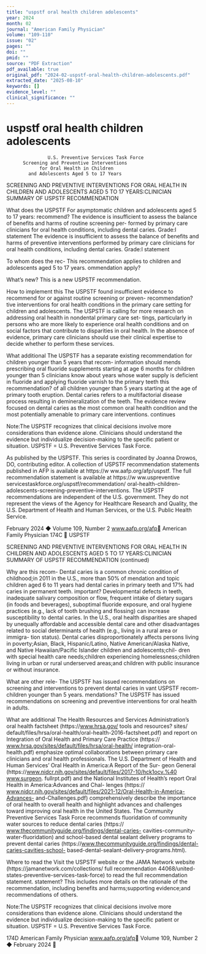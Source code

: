```yaml
---
title: "uspstf oral health children adolescents"
year: 2024
month: 02
journal: "American Family Physician"
volume: "109-110"
issue: "02"
pages: ""
doi: ""
pmid: ""
source: "PDF Extraction"
pdf_available: true
original_pdf: "2024-02-uspstf-oral-health-children-adolescents.pdf"
extracted_date: "2025-08-10"
keywords: []
evidence_level: ""
clinical_significance: ""
---
```


# uspstf oral health children adolescents

                   U.S. Preventive Services Task Force
          Screening and Preventive Interventions
                for Oral Health in Children
            and Adolescents Aged 5 to 17 Years
   SCREENING AND PREVENTIVE INTERVENTIONS FOR ORAL HEALTH IN CHILDREN AND
   ADOLESCENTS AGED 5 TO 17 YEARS:​CLINICIAN SUMMARY OF USPSTF RECOMMENDATION

   What does the USPSTF          For asymptomatic children and adolescents aged 5 to 17 years:​
   recommend?                    The evidence is insufficient to assess the balance of benefits and harms of routine screening per-
                                 formed by primary care clinicians for oral health conditions, including dental caries.
                                 Grade:​I statement
                                 The evidence is insufficient to assess the balance of benefits and harms of preventive interventions
                                 performed by primary care clinicians for oral health conditions, including dental caries.
                                 Grade:​I statement

   To whom does the rec-         This recommendation applies to children and adolescents aged 5 to 17 years.
   ommendation apply?

   What’s new?                   This is a new USPSTF recommendation.

   How to implement this         The USPSTF found insufficient evidence to recommend for or against routine screening or preven-
   recommendation?               tive interventions for oral health conditions in the primary care setting for children and adolescents.
                                 The USPSTF is calling for more research on addressing oral health in nondental primary care set-
                                 tings, particularly in persons who are more likely to experience oral health conditions and on social
                                 factors that contribute to disparities in oral health.
                                 In the absence of evidence, primary care clinicians should use their clinical expertise to decide
                                 whether to perform these services.

   What additional               The USPSTF has a separate existing recommendation for children younger than 5 years that recom-
   information should            mends prescribing oral fluoride supplements starting at age 6 months for children younger than 5
   clinicians know about         years whose water supply is deficient in fluoride and applying fluoride varnish to the primary teeth
   this recommendation?          of all children younger than 5 years starting at the age of primary tooth eruption.
                                 Dental caries refers to a multifactorial disease process resulting in demineralization of the teeth.
                                 The evidence review focused on dental caries as the most common oral health condition and the
                                 most potentially amenable to primary care interventions.
                                                                                                                                       continues

   Note:​The USPSTF recognizes that clinical decisions involve more considerations than evidence alone. Clinicians should understand the evidence
   but individualize decision-making to the specific patient or situation.
   USPSTF = U.S. Preventive Services Task Force.




  As published by the USPSTF.
  This series is coordinated by Joanna Drowos, DO, contributing editor.
  A collection of USPSTF recommendation statements published in AFP is available at https://​w ww.aafp.org/afp/uspstf.
  The full recommendation statement is available at https://​w ww.uspreventive​services​task​force.org/uspstf/recommendation/
  oral-health-children-adolescents-screening-preventive-interventions.
  The USPSTF recommendations are independent of the U.S. government. They do not represent the views of the Agency for
  Healthcare Research and Quality, the U.S. Department of Health and Human Services, or the U.S. Public Health Service.



February 2024 ◆ Volume 109, Number 2                        www.aafp.org/afp                                 American Family Physician 174C
                                                                    USPSTF



   SCREENING AND PREVENTIVE INTERVENTIONS FOR ORAL HEALTH IN CHILDREN AND
   ADOLESCENTS AGED 5 TO 17 YEARS:​CLINICIAN SUMMARY OF USPSTF RECOMMENDATION
   (continued)


   Why are this recom-           Dental caries is a common chronic condition of childhood;​in 2011 in the U.S., more than 50% of
   mendation and topic           children aged 6 to 11 years had dental caries in primary teeth and 17% had caries in permanent teeth.
   important?                    Developmental defects in teeth, inadequate salivary composition or flow, frequent intake of dietary
                                 sugars (in foods and beverages), suboptimal fluoride exposure, and oral hygiene practices (e.g., lack
                                 of tooth brushing and flossing) can increase susceptibility to dental caries.
                                 In the U.S., oral health disparities are shaped by unequally affordable and accessible dental care and
                                 other disadvantages related to social determinants of health (e.g., living in a rural area or immigra-
                                 tion status).
                                 Dental caries disproportionately affects persons living in poverty;​Asian, Black, Hispanic/Latino,
                                 Native American/Alaska Native, and Native Hawaiian/Pacific Islander children and adolescents;​chil-
                                 dren with special health care needs;​children experiencing homelessness;​children living in urban or
                                 rural underserved areas;​and children with public insurance or without insurance.

   What are other rele-          The USPSTF has issued recommendations on screening and interventions to prevent dental caries in
   vant USPSTF recom-            children younger than 5 years.
   mendations?                   The USPSTF has issued recommendations on screening and preventive interventions for oral health
                                 in adults.

   What are additional           The Health Resources and Services Administration’s oral health factsheet (https://​www.hrsa.gov/
   tools and resources?          sites/​default/files/hrsa/oral-health/oral-health-2016-factsheet.pdf) and report on Integration of
                                 Oral Health and Primary Care Practice (https://​www.hrsa.gov/sites/default/files/hrsa/oral-health/
                                 integration-oral-health.pdf) emphasize optimal collaborations between primary care clinicians and
                                 oral health professionals.
                                 The U.S. Department of Health and Human Services’ Oral Health in America:​A Report of the Sur-
                                 geon General (https://​www.nidcr.nih.gov/sites/default/files/2017-10/hck1ocv.%40​www.surgeon.
                                 fullrpt.​pdf) and the National Institutes of Health’s report Oral Health in America:​Advances and Chal-
                                 lenges (https://​www.nidcr.nih.gov/sites/default/files/2021-12/Oral-Health-in-America-Advances-
                                 and-​Challenges.pdf) comprehensively describe the importance of oral health to overall health and
                                 highlight advances and challenges toward improving oral health in the United States.
                                 The Community Preventive Services Task Force recommends fluoridation of community water
                                 sources to reduce dental caries (https://​www.thecommunityguide.org/findings/dental-caries-
                                 cavities-community-water-fluoridation) and school-based dental sealant delivery programs to
                                 prevent dental caries (https://​www.thecommunityguide.org/findings/dental-caries-cavities-school-
                                 based-​dental-sealant-delivery-programs.html).

   Where to read the             Visit the USPSTF website or the JAMA Network website (https://​jamanetwork.com/collections/​
   full recommendation           44068/​united-states-preventive-services-task-force) to read the full recommendation statement.
   statement?                    This includes more details on the rationale of the recommendation, including benefits and harms;​
                                 supporting evidence;​and recommendations of others.

   Note:​The USPSTF recognizes that clinical decisions involve more considerations than evidence alone. Clinicians should understand the evidence
   but individualize decision-making to the specific patient or situation.
   USPSTF = U.S. Preventive Services Task Force.




174D American Family Physician                              www.aafp.org/afp                              Volume 109, Number 2 ◆ February 2024
